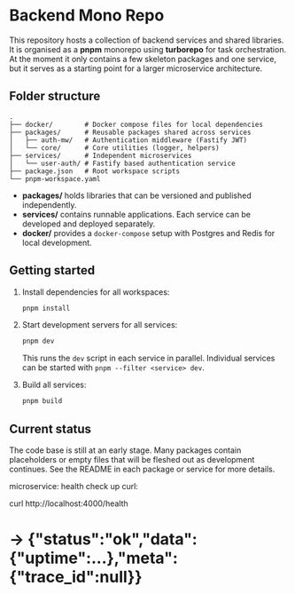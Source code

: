 # Backend Mono Repo

This repository hosts a collection of backend services and shared libraries. It is organised as a **pnpm** monorepo using **turborepo** for task orchestration. At the moment it only contains a few skeleton packages and one service, but it serves as a starting point for a larger microservice architecture.

## Folder structure

```
.
├── docker/        # Docker compose files for local dependencies
├── packages/      # Reusable packages shared across services
│   ├── auth-mw/   # Authentication middleware (Fastify JWT)
│   └── core/      # Core utilities (logger, helpers)
├── services/      # Independent microservices
│   └── user-auth/ # Fastify based authentication service
├── package.json   # Root workspace scripts
└── pnpm-workspace.yaml
```

- **packages/** holds libraries that can be versioned and published independently.
- **services/** contains runnable applications. Each service can be developed and deployed separately.
- **docker/** provides a `docker-compose` setup with Postgres and Redis for local development.

## Getting started

1. Install dependencies for all workspaces:

   ```bash
   pnpm install
   ```

2. Start development servers for all services:

   ```bash
   pnpm dev
   ```

   This runs the `dev` script in each service in parallel. Individual services can be started with `pnpm --filter <service> dev`.

3. Build all services:

   ```bash
   pnpm build
   ```

## Current status

The code base is still at an early stage. Many packages contain placeholders or empty files that will be fleshed out as development continues. See the README in each package or service for more details.

microservice: health check up curl:

curl http://localhost:4000/health

# → {"status":"ok","data":{"uptime":...},"meta":{"trace_id":null}}
